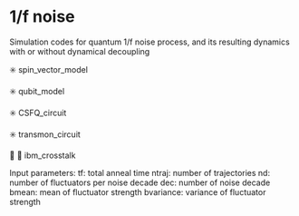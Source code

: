# 1/f noise

Simulation codes for quantum 1/f noise process, and its resulting dynamics with or without dynamical decoupling

:eight_spoked_asterisk: spin_vector_model

:eight_spoked_asterisk: qubit_model

:eight_spoked_asterisk: CSFQ_circuit 

:eight_spoked_asterisk: transmon_circuit 

:large_blue_circle: :large_blue_circle: ibm_crosstalk


Input parameters:
tf: total anneal time
ntraj: number of trajectories
nd: number of fluctuators per noise decade
dec: number of noise decade
bmean: mean of fluctuator strength
bvariance: variance of fluctuator strength 

